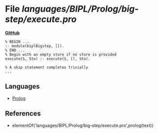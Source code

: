 # File _languages/BIPL/Prolog/big-step/execute.pro_
**[GitHub](https://github.com/softlang/yas/blob/master/languages/BIPL/Prolog/big-step/execute.pro)**
```
% BEGIN ...
:- module(biplBigstep, []).
% END ...
% Begin with an empty store if no store is provided
execute(S, Sto) :- execute(S, [], Sto).

% A skip statement completes trivially
...
```

## Languages
* [Prolog](../languages/Prolog.md)

## References
* elementOf('languages/BIPL/Prolog/big-step/execute.pro',prolog(text))
